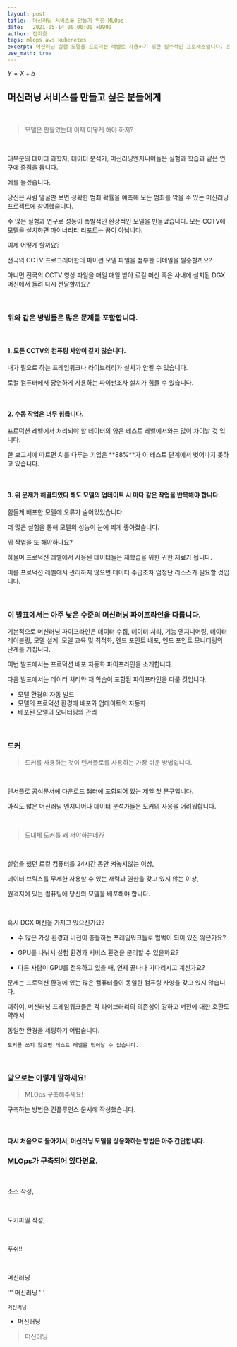 ```yaml
---
layout: post
title:  머신러닝 서비스를 만들기 위한 MLOps
date:   2021-05-14 00:00:00 +0900
author: 전지호
tags: mlops aws kubenetes
excerpt: 머신러닝 실험 모델을 프로덕션 레벨로 사용하기 위한 필수적인 프로세스입니다. 로컬 컴퓨터, 제플린, 데이터브릭스에서만 사용해보았던 머신러닝 모델을 어떻게 해야 상용 서비스로 만들 수 있을까요? 머신러닝 엔지니어와 분석가가 개발자와의 업무 의존성을 줄이기 위한 머신러닝 인프라에 대해 설명합니다.
use_math: true
---
```


$Y = X + b$

## 머신러닝 서비스를 만들고 싶은 분들에게

<br/>

> 모델은 만들었는데 이제 어떻게 해야 하지?

<br/>

대부분의 데이터 과학자, 데이터 분석가, 머신러닝엔지니어들은 실험과 학습과 같은 연구에 중점을 둡니다.

예를 들겠습니다.

당신은 사람 얼굴만 보면 정확한 범죄 확률을 예측해 모든 범죄를 막을 수 있는 머신러닝 프로젝트에 참여했습니다.

수 많은 실험과 연구로 성능이 폭발적인 환상적인 모델을 만들었습니다. 모든 CCTV에 모델을 설치하면 마이너리티 리포트는 꿈이 아닙니다.

이제 어떻게 할까요?

전국의 CCTV 프로그래머한테 파이썬 모델 파일을 첨부한 이메일을 발송할까요?

아니면 전국의 CCTV 영상 파일을 매일 매일 받아 로컬 머신 혹은 사내에 설치된 DGX 머신에서 돌려 다시 전달할까요?

<br/>

### 위와 같은 방법들은 많은 문제를 포함합니다.

<br/>

#### 1. 모든 CCTV의 컴퓨팅 사양이 같지 않습니다.

내가 필요로 하는 프레임워크나 라이브러리가 설치가 안될 수 있습니다.

로컬 컴퓨터에서 당연하게 사용하는 파이썬조차 설치가 힘들 수 있습니다.

<br/>

#### 2. 수동 작업은 너무 힘듭니다.

프로덕션 레벨에서 처리되야 할 데이터의 양은 테스트 레벨에서와는 많이 차이날 것 입니다.

한 보고서에 따르면 AI를 다루는 기업은 **88%**가 이 테스트 단계에서 벗어나지 못하고 있습니다.

<br/>

#### 3. 위 문제가 해결되었다 해도 모델의 업데이트 시 마다 같은 작업을 반복해야 합니다.

힘들게 배포한 모델에 오류가 숨어있었습니다.

더 많은 실험을 통해 모델의 성능이 눈에 띄게 좋아졌습니다.

위 작업을 또 해야하나요?

하물며 프로덕션 레벨에서 사용된 데이터들은 재학습을 위한 귀한 재료가 됩니다.

이를 프로덕션 레벨에서 관리하지 않으면 데이터 수급조차 엄청난 리소스가 필요할 것입니다.

<br/>

### 이 발표에서는 아주 낮은 수준의 머신러닝 파이프라인을 다룹니다.

기본적으로 머신러닝 파이프라인은 데이터 수집, 데이터 처리, 기능 엔지니어링, 데이터 레이블링, 모델 설계, 모델 교육 및 최적화, 엔드 포인트 배포, 엔드 포인트 모니터링의 단계를 거칩니다.

이번 발표에서는 프로덕션 배포 자동화 파이프라인을 소개합니다.

다음 발표에서는 데이터 처리와 재 학습이 포함된 파이프라인을 다룰 것입니다.

+ 모델 환경의 자동 빌드
+ 모델의 프로덕션 환경에 배포와 업데이트의 자동화
+ 배포된 모델의 모니터링와 관리

<br/>

### 도커

> 도커를 사용하는 것이 텐서플로를 사용하는 가장 쉬운 방법입니다.

<br/>

텐서플로 공식문서에 다운로드 챕터에 포함되어 있는 제일 첫 문구입니다.

아직도 많은 머신러닝 엔지니어나 데이터 분석가들은 도커의 사용을 어려워합니다.

<br/>

> 도대체 도커를 왜 써야하는데??

<br/>

실험을 했던 로컬 컴퓨터를 24시간 동안 켜놓지않는 이상, 

데이터 브릭스를 무제한 사용할 수 있는 재력과 권한을 갖고 있지 않는 이상,

원격지에 있는 컴퓨팅에 당신의 모델을 배포해야 합니다.

<br/>

혹시 DGX 머신을 가지고 있으신가요?

+ 수 많은 가상 환경과 버전이 충돌하는 프레임워크들로 범벅이 되어 있진 않은가요?

+ GPU를 나눠서 실험 환경과 서비스 환경을 분리할 수 있을까요?

+ 다른 사람이 GPU를 점유하고 있을 때, 언제 끝나나 기다리시고 계신가요?

문제는 프로덕션 환경에 있는 많은 컴퓨터들이 동일한 컴퓨팅 사양을 갖고 있지 않습니다.

더하여, 머신러닝 프레임워크들은 각 라이브러리의 의존성이 강하고 버전에 대한 호환도 약해서

동일한 환경을 세팅하기 어렵습니다.

`도커를 쓰지 않으면 테스트 레벨을 벗어날 수 없습니다.`

<br/>

### 앞으로는 이렇게 말하세요!

> MLOps 구축해주세요!

구측하는 방법은 컨플루언스 문서에 작성했습니다.

<br/>

#### 다시 처음으로 돌아가서, 머신러닝 모델을 상용화하는 방법은 아주 간단합니다. 
### MLOps가 구축되어 있다면요.

<br/>

소스 작성,

<br/>

도커파일 작성,

<br/>

푸쉬!!

<br/>



머신러닝

'''
머신러닝
'''

`머신러닝`

- 머신러닝

> 머신러닝